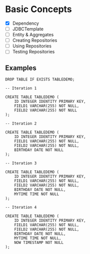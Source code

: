 # Basic Concepts

- [x] Dependency
- [ ] JDBCTemplate
- [ ] Entity & Aggregates
- [ ] Creating Repositories
- [ ] Using Repositories
- [ ] Testing Repositories

## Examples

```
DROP TABLE IF EXISTS TABLEDEMO;

-- Iteration 1

CREATE TABLE TABLEDEMO (
    ID INTEGER IDENTITY PRIMARY KEY,
    FIELD1 VARCHAR(255) NOT NULL,
    FIELD2 VARCHAR(255) NOT NULL
);

-- Iteration 2

CREATE TABLE TABLEDEMO (
    ID INTEGER IDENTITY PRIMARY KEY,
    FIELD1 VARCHAR(255) NOT NULL,
    FIELD2 VARCHAR(255) NOT NULL,
    BIRTHDAY DATE NOT NULL
);

-- Iteration 3

CREATE TABLE TABLEDEMO (
    ID INTEGER IDENTITY PRIMARY KEY,
    FIELD1 VARCHAR(255) NOT NULL,
    FIELD2 VARCHAR(255) NOT NULL,
    BIRTHDAY DATE NOT NULL,
    MYTIME TIME NOT NULL
);

-- Iteration 4

CREATE TABLE TABLEDEMO (
    ID INTEGER IDENTITY PRIMARY KEY,
    FIELD1 VARCHAR(255) NOT NULL,
    FIELD2 VARCHAR(255) NOT NULL,
    BIRTHDAY DATE NOT NULL,
    MYTIME TIME NOT NULL,
    NOW TIMESTAMP NOT NULL
);

```